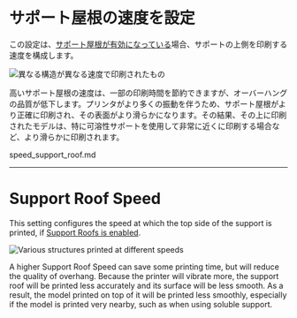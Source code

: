サポート屋根の速度を設定
====
この設定は、[サポート屋根が有効になっている](../support_adv/support_interface_enable.md)場合、サポートの上側を印刷する速度を構成します。

![異なる構造が異なる速度で印刷されたもの](../images/speed_difference.png)

高いサポート屋根の速度は、一部の印刷時間を節約できますが、オーバーハングの品質が低下します。プリンタがより多くの振動を伴うため、サポート屋根がより正確に印刷され、その表面がより滑らかになります。その結果、その上に印刷されたモデルは、特に可溶性サポートを使用して非常に近くに印刷する場合など、より滑らかに印刷されます。

speed_support_roof.md

------

Support Roof Speed
====
This setting configures the speed at which the top side of the support is printed, if [Support Roofs is enabled](../support_adv/support_interface_enable.md).

![Various structures printed at different speeds](../images/speed_difference.png)

A higher Support Roof Speed can save some printing time, but will reduce the quality of overhang. Because the printer will vibrate more, the support roof will be printed less accurately and its surface will be less smooth. As a result, the model printed on top of it will be printed less smoothly, especially if the model is printed very nearby, such as when using soluble support.
